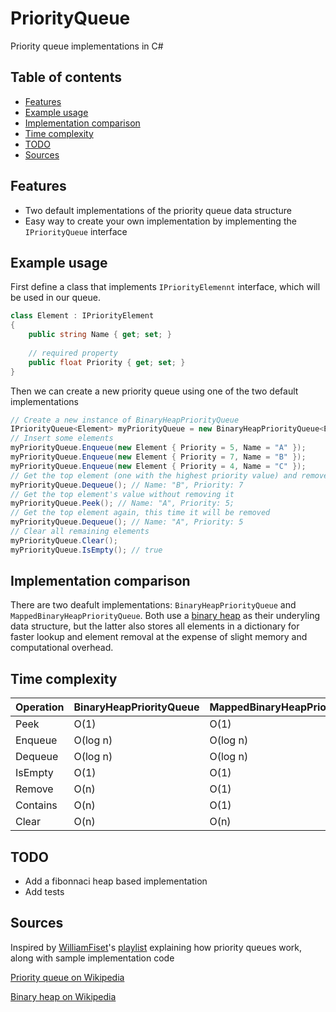 # PriorityQueue

Priority queue implementations in C#

## Table of contents

* [Features](#features)
* [Example usage](#example-usage)
* [Implementation comparison](#implementation-comparison)
* [Time complexity](#time-complexity)
* [TODO](#todo)
* [Sources](#sources)

## Features

* Two default implementations of the priority queue data structure
* Easy way to create your own implementation by implementing the `IPriorityQueue` interface

## Example usage

First define a class that implements `IPriorityElemennt` interface, which will be used in our queue.
```cs
class Element : IPriorityElement
{
    public string Name { get; set; }
    
    // required property
    public float Priority { get; set; }
}
```

Then we can create a new priority queue using one of the two default implementations
```cs
// Create a new instance of BinaryHeapPriorityQueue
IPriorityQueue<Element> myPriorityQueue = new BinaryHeapPriorityQueue<Element>();
// Insert some elements
myPriorityQueue.Enqueue(new Element { Priority = 5, Name = "A" });
myPriorityQueue.Enqueue(new Element { Priority = 7, Name = "B" });
myPriorityQueue.Enqueue(new Element { Priority = 4, Name = "C" });
// Get the top element (one with the highest priority value) and remove it
myPriorityQueue.Dequeue(); // Name: "B", Priority: 7
// Get the top element's value without removing it
myPriorityQueue.Peek(); // Name: "A", Priority: 5;
// Get the top element again, this time it will be removed
myPriorityQueue.Dequeue(); // Name: "A", Priority: 5
// Clear all remaining elements
myPriorityQueue.Clear(); 
myPriorityQueue.IsEmpty(); // true
```

## Implementation comparison

There are two deafult implementations: `BinaryHeapPriorityQueue` and `MappedBinaryHeapPriorityQueue`. Both use a [binary heap](https://en.wikipedia.org/wiki/Binary_heap) as their underyling data structure, but the latter also stores all elements in a dictionary for faster lookup and element removal at the expense of slight memory and computational overhead.

## Time complexity

|Operation|BinaryHeapPriorityQueue|MappedBinaryHeapPriorityQueue
|---|---|---|
|Peek|O(1)|O(1)|
|Enqueue|O(log n)|O(log n)|
|Dequeue|O(log n)|O(log n)|
|IsEmpty|O(1)|O(1)|
|Remove|O(n)|O(1)|
|Contains|O(n)|O(1)|
|Clear|O(n)|O(n)|

## TODO

* Add a fibonnaci heap based implementation
* Add tests

## Sources
Inspired by [WilliamFiset](https://www.youtube.com/channel/UCD8yeTczadqdARzQUp29PJw)'s [playlist](https://www.youtube.com/watch?v=wptevk0bshY&list=PLDV1Zeh2NRsCLFSHm1nYb9daYf60lCcag&index=1) explaining how priority queues work, along with sample implementation code

[Priority queue on Wikipedia](https://en.wikipedia.org/wiki/Priority_queue)

[Binary heap on Wikipedia](https://en.wikipedia.org/wiki/Binary_heap)
